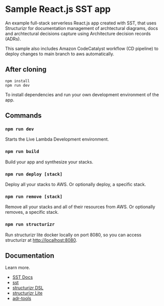 # Sample React.js SST app

An example full-stack serverless React.js app created with SST, that uses Structurizr for documentation management of archtectural diagrams, docs and archtectural decisions capture using Architecture decision records (ADRs).

This sample also includes Amazon CodeCatalyst workflow (CD pipeline) to deploy changes to main branch to aws automatically.

## After cloning

```
npm install
npm run dev
```

To install dependencies and run your own development environment of the app.

## Commands

### `npm run dev`

Starts the Live Lambda Development environment.

### `npm run build`

Build your app and synthesize your stacks.

### `npm run deploy [stack]`

Deploy all your stacks to AWS. Or optionally deploy, a specific stack.

### `npm run remove [stack]`

Remove all your stacks and all of their resources from AWS. Or optionally removes, a specific stack.

### `npm run structurizr`

Run structurizr lite docker locally on port 8080, so you can access structurizr at [http://localhost:8080](http://localhost:8080).

## Documentation

Learn more.

- [SST Docs](https://docs.sst.dev/)
- [sst](https://docs.sst.dev/packages/sst)
- [structurizr DSL](https://docs.structurizr.com/dsl)
- [structurizr Lite](https://docs.structurizr.com/lite)
- [adr-tools](https://github.com/npryce/adr-tools)

